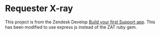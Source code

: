 # Requester X-ray

This project is from the Zendesk Develop [Build your first Support app](https://develop.zendesk.com/hc/en-us/articles/360001074788). This has been modified to use express js instead of the ZAT ruby gem.